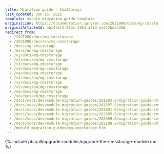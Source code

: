 ```yaml
---
title: Migration guide - CmsStorage
last_updated: Jun 16, 2021
template: module-migration-guide-template
originalLink: https://documentation.spryker.com/2021080/docs/mg-cmsstorage
originalArticleId: abc4e5f2-4f3c-488d-a713-aa722bea4358
redirect_from:
  - /2021080/docs/mg-cmsstorage
  - /2021080/docs/en/mg-cmsstorage
  - /docs/mg-cmsstorage
  - /docs/en/mg-cmsstorage
  - /v2/docs/mg-cmsstorage
  - /v2/docs/en/mg-cmsstorage
  - /v3/docs/mg-cmsstorage
  - /v3/docs/en/mg-cmsstorage
  - /v4/docs/mg-cmsstorage
  - /v4/docs/en/mg-cmsstorage
  - /v5/docs/mg-cmsstorage
  - /v5/docs/en/mg-cmsstorage
  - /v6/docs/mg-cmsstorage
  - /v6/docs/en/mg-cmsstorage
  - /docs/scos/dev/module-migration-guides/201903.0/migration-guide-cmsstorage.html
  - /docs/scos/dev/module-migration-guides/201907.0/migration-guide-cmsstorage.html
  - /docs/scos/dev/module-migration-guides/202001.0/migration-guide-cmsstorage.html
  - /docs/scos/dev/module-migration-guides/202005.0/migration-guide-cmsstorage.html
  - /docs/scos/dev/module-migration-guides/202009.0/migration-guide-cmsstorage.html
  - /docs/scos/dev/module-migration-guides/202108.0/migration-guide-cmsstorage.html
  - /module_migration_guides/mg-cmsstorage.htm
---
```


{% include pbc/all/upgrade-modules/upgrade-the-cmsstorage-module.md %} <!-- To edit, see /_includes/pbc/all/upgrade-modules/upgrade-the-cmsstorage-module.md -->
